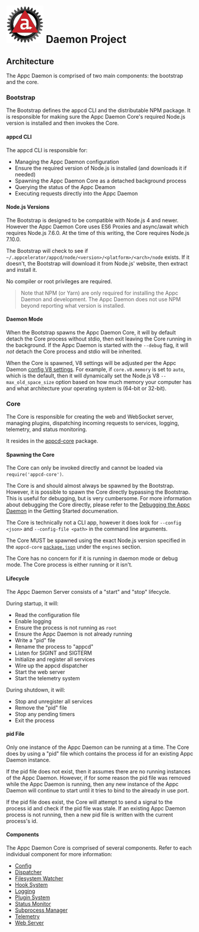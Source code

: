 # ![Appc Daemon logo](../images/appc-daemon.png) Daemon Project

## Architecture

The Appc Daemon is comprised of two main components: the bootstrap and the core.

### Bootstrap

The Bootstrap defines the appcd CLI and the distributable NPM package. It is responsible for
making sure the Appc Daemon Core's required Node.js version is installed and then invokes the Core.

#### appcd CLI

The appcd CLI is responsible for:

 * Managing the Appc Daemon configuration
 * Ensure the required version of Node.js is installed (and downloads it if needed)
 * Spawning the Appc Daemon Core as a detached background process
 * Querying the status of the Appc Deamon
 * Executing requests directly into the Appc Daemon

#### Node.js Versions

The Bootstrap is designed to be compatible with Node.js 4 and newer. However the Appc Daemon Core
uses ES6 Proxies and async/await which requires Node.js 7.6.0. At the time of this writing, the Core
requires Node.js 7.10.0.

The Bootstrap will check to see if `~/.appcelerator/appcd/node/<version>/<platform>/<arch>/node`
exists. If it doesn't, the Bootstrap will download it from Node.js' website, then extract and
install it.

No compiler or root privileges are required.

> Note that NPM (or Yarn) are only required for installing the Appc Daemon and development. The Appc
> Daemon does not use NPM beyond reporting what version is installed.

#### Daemon Mode

When the Bootstrap spawns the Appc Daemon Core, it will by default detach the Core process without
stdio, then exit leaving the Core running in the background. If the Appc Daemon is started with the
`--debug` flag, it will _not_ detach the Core process and stdio will be inherited.

When the Core is spawned, V8 settings will be adjusted per the Appc Daemon
[config V8 settings](Configuration#V8). For example, if `core.v8.memory` is set to `auto`, which is
the default, then it will dynamically set the Node.js V8 `--max_old_space_size` option based on how
much memory your computer has and what architecture your operating system is (64-bit or 32-bit).

### Core

The Core is responsible for creating the web and WebSocket server, managing plugins, dispatching
incoming requests to services, logging, telemetry, and status monitoring.

It resides in the [appcd-core](../../packages/appcd-core) package.

#### Spawning the Core

The Core can only be invoked directly and cannot be loaded via `require('appcd-core')`.

The Core is and should almost always be spawned by the Bootstrap. However, it is possible to spawn
the Core directly bypassing the Bootstrap. This is useful for debugging, but is very cumbersome. For
more information about debugging the Core directly, please refer to the
[Debugging the Appc Daemon](Getting-Started.md#debugging-the-appc-daemon) in the Getting Started
documenation.

The Core is technically not a CLI app, however it does look for `--config <json>` and
`--config-file <path>` in the command line arguments.

The Core MUST be spawned using the exact Node.js version specified in the `appcd-core`
[`package.json`](../../packages/appcd-core/package.json) under the `engines` section.

The Core has no concern for if it is running in daemon mode or debug mode. The Core process is
either running or it isn't.

#### Lifecycle

The Appc Daemon Server consists of a "start" and "stop" lifecycle.

During startup, it will:

* Read the configuration file
* Enable logging
* Ensure the process is not running as `root`
* Ensure the Appc Daemon is not already running
* Write a "pid" file
* Rename the process to "appcd"
* Listen for SIGINT and SIGTERM
* Initialize and register all services
* Wire up the appcd dispatcher
* Start the web server
* Start the telemetry system

During shutdown, it will:

* Stop and unregister all services
* Remove the "pid" file
* Stop any pending timers
* Exit the process

#### pid File

Only one instance of the Appc Daemon can be running at a time. The Core does by using a "pid" file
which contains the process id for an existing Appc Daemon instance.

If the pid file does not exist, then it assumes there are no running instances of the Appc Daemon.
However, if for some reason the pid file was removed while the Appc Daemon is running, then any new
instance of the Appc Daemon will continue to start until it tries to bind to the already in use
port.

If the pid file does exist, the Core will attempt to send a signal to the process id and check if
the pid file was stale. If an existing Appc Daemon process is not running, then a new pid file is
written with the current process's id.

#### Components

The Appc Daemon Core is comprised of several components. Refer to each individual component for more
information:

* [Config](Components/Config.md)
* [Dispatcher](Components/Dispatcher.md)
* [Filesystem Watcher](Components/Filesystem-Watcher.md)
* [Hook System](Components/Hook-System.md)
* [Logging](Components/Logging.md)
* [Plugin System](Components/Plugin-System.md)
* [Status Monitor](Components/Status-Monitor.md)
* [Subprocess Manager](Components/Subprocess-Manager.md)
* [Telemetry](Components/Telemetry.md)
* [Web Server](Components/Web-Server.md)
